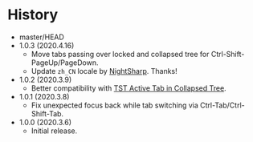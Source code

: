 # History

 - master/HEAD
 - 1.0.3 (2020.4.16)
   * Move tabs passing over locked and collapsed tree for Ctrl-Shift-PageUp/PageDown.
   * Update `zh_CN` locale by [NightSharp](https://github.com/NightSharp). Thanks!
 - 1.0.2 (2020.3.9)
   * Better compatibility with [TST Active Tab in Collapsed Tree](https://addons.mozilla.org/firefox/addon/tst-active-tab-in-collapsed-tr).
 - 1.0.1 (2020.3.8)
   * Fix unexpected focus back while tab switching via Ctrl-Tab/Ctrl-Shift-Tab.
 - 1.0.0 (2020.3.6)
   * Initial release.
